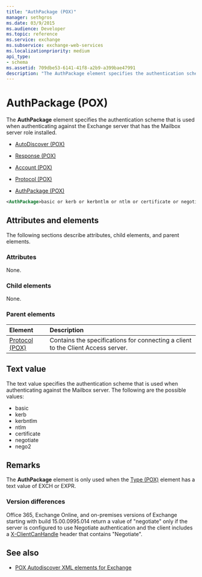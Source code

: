 ```yaml
---
title: "AuthPackage (POX)"
manager: sethgros
ms.date: 03/9/2015
ms.audience: Developer
ms.topic: reference
ms.service: exchange
ms.subservice: exchange-web-services
ms.localizationpriority: medium
api_type:
- schema
ms.assetid: 709dbe53-6141-41f8-a2b9-a399bae47991
description: "The AuthPackage element specifies the authentication scheme that is used when authenticating against the Exchange server that has the Mailbox server role installed."
---
```


# AuthPackage (POX)

The **AuthPackage** element specifies the authentication scheme that is used when authenticating against the Exchange server that has the Mailbox server role installed. 
  
- [AutoDiscover (POX)](autodiscover-pox.md)
  
- [Response (POX)](response-pox.md)
  
- [Account (POX)](account-pox.md)
  
- [Protocol (POX)](protocol-pox.md)
  
- [AuthPackage (POX)](authpackage-pox.md)
  
```xml
<AuthPackage>basic or kerb or kerbntlm or ntlm or certificate or negotiate or nego2</AuthPackage>
```

## Attributes and elements

The following sections describe attributes, child elements, and parent elements.
  
### Attributes

None.
  
### Child elements

None.
  
### Parent elements

|**Element**|**Description**|
|:-----|:-----|
|[Protocol (POX)](protocol-pox.md) <br/> |Contains the specifications for connecting a client to the Client Access server.  <br/> |
   
## Text value

The text value specifies the authentication scheme that is used when authenticating against the Mailbox server. The following are the possible values:
  
- basic
- kerb
- kerbntlm
- ntlm
- certificate
- negotiate
- nego2
    
## Remarks

The **AuthPackage** element is only used when the [Type (POX)](type-pox.md) element has a text value of EXCH or EXPR. 
  
### Version differences

Office 365, Exchange Online, and on-premises versions of Exchange starting with build 15.00.0995.014 return a value of "negotiate" only if the server is configured to use Negotiate authentication and the client includes a [X-ClientCanHandle](pox-autodiscover-request-for-exchange.md) header that contains "Negotiate". 
  
## See also

- [POX Autodiscover XML elements for Exchange](pox-autodiscover-xml-elements-for-exchange.md)


